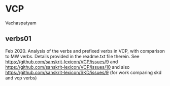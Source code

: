 VCP
===

Vachaspatyam

## verbs01
Feb 2020.  Analysis of the verbs and prefixed verbs in VCP, with comparison
to MW verbs. Details provided in the readme.txt file therein.
 See https://github.com/sanskrit-lexicon/VCP/issues/9 and
     https://github.com/sanskrit-lexicon/VCP/issues/10
and also https://github.com/sanskrit-lexicon/SKD/issues/9 (for 
    work comparing  skd and vcp verbs)

